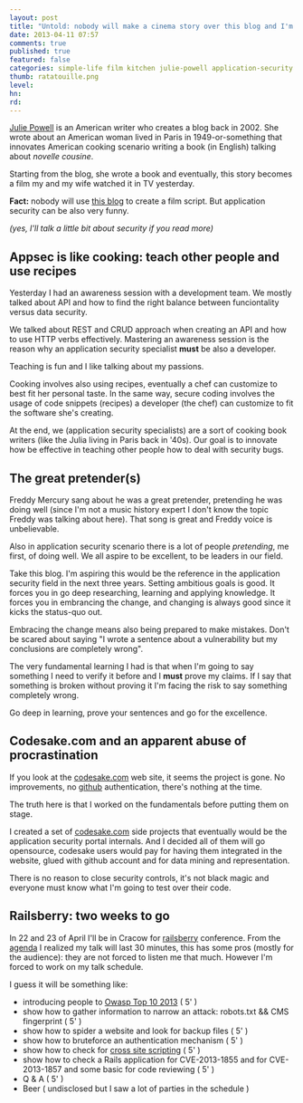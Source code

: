 ```yaml
---
layout: post
title: "Untold: nobody will make a cinema story over this blog and I'm fine"
date: 2013-04-11 07:57
comments: true
published: true
featured: false
categories: simple-life film kitchen julie-powell application-security appsec film fun railsberry talk conference codesake startup saas
thumb: ratatouille.png
level:
hn: 
rd: 
---
```


[Julie Powell](http://juliepowell.com/blog.html) is an American writer who
creates a blog back in 2002. She wrote about an American woman lived in Paris
in 1949-or-something that innovates American cooking scenario writing a book
(in English) talking about _novelle cousine_.

Starting from the blog, she wrote a book and eventually, this story becomes a
film my and my wife watched it in TV yesterday.

**Fact:** nobody will use [this blog](http://armoredcode.com) to create a film
script. But application security can be also very funny.

_(yes, I'll talk a little bit about security if you read more)_
<!-- more -->

## Appsec is like cooking: teach other people and use recipes

Yesterday I had an awareness session with a development team. We mostly talked
about API and how to find the right balance between funciontality versus data
security.

We talked about REST and CRUD approach when creating an API and how to use HTTP
verbs effectively. Mastering an awareness session is the reason why an
application security specialist **must** be also a developer. 

Teaching is fun and I like talking about my passions. 

Cooking involves also using recipes, eventually a chef can customize to best
fit her personal taste. In the same way, secure coding involves the usage of
code snippets (recipes) a developer (the chef) can customize to fit the
software she's creating.

At the end, we (application security specialists) are a sort of cooking book
writers (like the Julia living in Paris back in '40s). Our goal is to innovate
how be effective in teaching other people how to deal with security bugs.

## The great pretender(s)

Freddy Mercury sang about he was a great pretender, pretending he was doing
well (since I'm not a music history expert I don't know the topic Freddy was
talking about here). That song is great and Freddy voice is unbelievable. 

Also in application security scenario there is a lot of people _pretending_, me
first, of doing well. We all aspire to be excellent, to be leaders in our
field.

Take this blog. I'm aspiring this would be the reference in the application
security field in the next three years.
Setting ambitious goals is good. It forces you in go deep researching, learning
and applying knowledge. It forces you in embrancing the change, and changing is
always good since it kicks the status-quo out.

Embracing the change means also being prepared to make mistakes. Don't be
scared about saying "I wrote a sentence about a vulnerability but my
conclusions are completely wrong". 

The very fundamental learning I had is that when I'm going to say something I
need to verify it before and I **must** prove my claims.
If I say that something is broken without proving it I'm facing the risk to say
something completely wrong.

Go deep in learning, prove your sentences and go for the excellence.

## Codesake.com and an apparent abuse of procrastination 

If you look at the [codesake.com](http://codesake.com) web site, it seems the
project is gone. No improvements, no [github](https://github.com)
authentication, there's nothing at the time.

The truth here is that I worked on the fundamentals before putting them on
stage.

I created a set of [codesake.com](codesake.com) side projects that eventually
would be the application security portal internals.
And I decided all of them will go opensource, codesake users would pay for
having them integrated in the website, glued with github account and for data
mining and representation.

There is no reason to close security controls, it's not black magic and
everyone must know what I'm going to test over their code.

## Railsberry: two weeks to go

In 22 and 23 of April I'll be in Cracow for [railsberry](http://railsberry.com)
conference. From the [agenda](http://railsberry.com/agenda) I realized my talk
will last 30 minutes, this has some pros (mostly for the audience): they are
not forced to listen me that much. 
However I'm forced to work on my talk schedule.

I guess it will be something like:

* introducing people to [Owasp Top 10 2013](https://www.owasp.org/index.php/Top_10_2013) ( 5' )
* show how to gather information to narrow an attack: robots.txt && CMS fingerprint ( 5' )
* show how to spider a website and look for backup files ( 5' )
* show how to bruteforce an authentication mechanism ( 5' )
* show how to check for [cross site scripting](https://www.owasp.org/index.php/Cross-site_Scripting_\(XSS\)) ( 5' )
* show how to check a Rails application for CVE-2013-1855 and for CVE-2013-1857 and some basic for code reviewing ( 5' )
* Q & A ( 5' )
* Beer ( undisclosed but I saw a lot of parties in the schedule )
